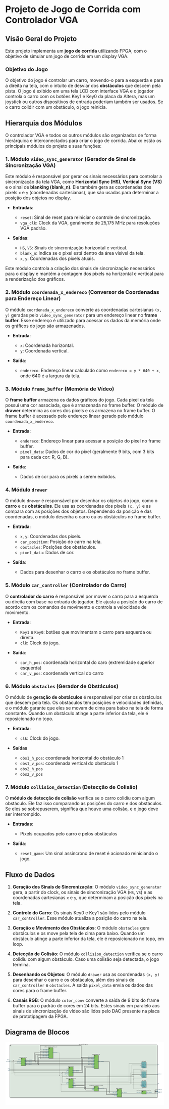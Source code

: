 # Projeto de Jogo de Corrida com Controlador VGA

## Visão Geral do Projeto

Este projeto implementa um **jogo de corrida** utilizando FPGA, com o objetivo de simular um jogo de corrida em um display VGA.

### Objetivo do Jogo

O objetivo do jogo é controlar um carro, movendo-o para a esquerda e para a direita na tela, com o intuito de desviar dos **obstáculos** que descem pela pista. O jogo é exibido em uma tela LCD com interface VGA e o jogador controla o carro com os botões Key1 e Key0 da placa da Altera, mas um joystick ou outros dispositivos de entrada poderiam também ser usados. Se o carro colidir com um obstáculo, o jogo reinicia.

## Hierarquia dos Módulos

O controlador VGA e todos os outros módulos são organizados de forma hierárquica e interconectados para criar o jogo de corrida. Abaixo estão os principais módulos do projeto e suas funções:

### 1. **Módulo `video_sync_generator` (Gerador de Sinal de Sincronização VGA)**

Este módulo é responsável por gerar os sinais necessários para controlar a sincronização da tela VGA, como **Horizontal Sync (HS)**, **Vertical Sync (VS)** e o sinal de **blanking (blank_n)**. Ele também gera as coordenadas dos pixels `x` e `y` (coordenadas cartesianas), que são usadas para determinar a posição dos objetos no display.

- **Entradas**:
  - `reset`: Sinal de reset para reiniciar o controle de sincronização.
  - `vga_clk`: Clock da VGA, geralmente de 25,175 MHz para resoluções VGA padrão.
  
- **Saídas**:
  - `HS`, `VS`: Sinais de sincronização horizontal e vertical.
  - `blank_n`: Indica se o pixel está dentro da área visível da tela.
  - `x`, `y`: Coordenadas dos pixels atuais.

Este módulo controla a criação dos sinais de sincronização necessários para o display e mantém a contagem dos pixels na horizontal e vertical para a renderização dos gráficos.

### 2. **Módulo `coordenada_x_endereco` (Conversor de Coordenadas para Endereço Linear)**

O módulo `coordenada_x_endereco` converte as coordenadas cartesianas `(x, y)` geradas pelo `video_sync_generator` para um endereço linear no **frame buffer**. Esse endereço é utilizado para acessar os dados da memória onde os gráficos do jogo são armazenados.

- **Entrada**:
  - `x`: Coordenada horizontal.
  - `y`: Coordenada vertical.

- **Saída**:
  - `endereco`: Endereço linear calculado como `endereco = y * 640 + x`, onde 640 é a largura da tela.

### 3. **Módulo `frame_buffer` (Memória de Vídeo)**

O **frame buffer** armazena os dados gráficos do jogo. Cada pixel da tela possui uma cor associada, que é armazenada no frame buffer. O módulo de **drawer** determina as cores dos pixels e os armazena no frame buffer. O frame buffer é acessado pelo endereço linear gerado pelo módulo `coordenada_x_endereco`.

- **Entrada**:
  - `endereco`: Endereço linear para acessar a posição do pixel no frame buffer.
  - `pixel_data`: Dados de cor do pixel (geralmente 9 bits, com 3 bits para cada cor: R, G, B).

- **Saída**:
  - Dados de cor para os pixels a serem exibidos.

### 4. **Módulo `drawer`**

O módulo `drawer` é responsável por desenhar os objetos do jogo, como o **carro** e os **obstáculos**. Ele usa as coordenadas dos pixels `(x, y)` e as compara com as posições dos objetos. Dependendo da posição e das coordenadas, o módulo desenha o carro ou os obstáculos no frame buffer.

- **Entrada**:
  - `x`, `y`: Coordenadas dos pixels.
  - `car_position`: Posição do carro na tela.
  - `obstacles`: Posições dos obstáculos.
  - `pixel_data`: Dados de cor.

- **Saída**:
  - Dados para desenhar o carro e os obstáculos no frame buffer.

### 5. **Módulo `car_controller` (Controlador do Carro)**

O **controlador do carro** é responsável por mover o carro para a esquerda ou direita com base na entrada do jogador. Ele ajusta a posição do carro de acordo com os comandos de movimento e controla a velocidade de movimento.

- **Entrada**:
  - `Key1` e `Key0`: botões que movimentam o carro para esquerda ou direita.
  - `clk`: Clock do jogo.

- **Saída**:
  - `car_h_pos`: coordenada horizontal do caro (extremidade superior esquerda)
  - `car_v_pos`: coordenada vertical do carro

### 6. **Módulo `obstacles` (Gerador de Obstáculos)**

O módulo de **geração de obstáculos** é responsável por criar os obstáculos que descem pela tela. Os obstáculos têm posições e velocidades definidas, e o módulo garante que eles se movam de cima para baixo na tela de forma constante. Quando um obstáculo atinge a parte inferior da tela, ele é reposicionado no topo.

- **Entrada**:
  - `clk`: Clock do jogo.

- **Saídas**
  - `obs1_h_pos`: coordenada horizontal do obstáculo 1
  - `obs1_v_pos`: coordenada vertical do obstáculo 1
  - `obs2_h_pos`
  - `obs2_v_pos`

### 7. **Módulo `collision_detection` (Detecção de Colisão)**

O **módulo de detecção de colisão** verifica se o carro colidiu com algum obstáculo. Ele faz isso comparando as posições do carro e dos obstáculos. Se eles se sobrepuserem, significa que houve uma colisão, e o jogo deve ser interrompido.

- **Entradas**:
  - Pixels ocupados pelo carro e pelos obstáculos

- **Saída**:
  - `reset_game`: Um sinal assíncrono de reset é acionado reiniciando o jogo.

## Fluxo de Dados

1. **Geração dos Sinais de Sincronização**: O módulo `video_sync_generator` gera, a partir do clock, os sinais de sincronização VGA (`HS`, `VS`) e as coordenadas cartesianas `x` e `y`, que determinam a posição dos pixels na tela.

2. **Controle do Carro**: Os sinais Key0 e Key1 são lidos pelo módulo `car_controller`. Esse módulo atualiza a posição do carro na tela.

3. **Geração e Movimento dos Obstáculos**: O módulo `obstacles` gera obstáculos e os move pela tela de cima para baixo. Quando um obstáculo atinge a parte inferior da tela, ele é reposicionado no topo, em loop.

4. **Detecção de Colisão**: O módulo `collision_detection` verifica se o carro colidiu com algum obstáculo. Caso uma colisão seja detectada, o jogo termina.


5. **Desenhando os Objetos**: O módulo `drawer` usa as coordenadas `(x, y)` para desenhar o carro e os obstáculos, além dos sinais de `car_controller` e `obstacles`. A saída `pixel_data` envia os dados das cores para o frame buffer.

6. **Canais RGB**: O módulo `color_conv` converte a saída de 9 bits do frame buffer para o padrão de cores em 24 bits. Estes sinais em paralelo aos sinais de sincronização de vídeo são lidos pelo DAC presente na placa de prototipagem da FPGA.


## Diagrama de Blocos

![Diagrama de Blocos](rtl_racing_car.jpg)
